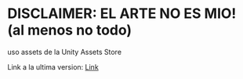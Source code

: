 # DISCLAIMER: EL ARTE NO ES MIO! (al menos no todo)

uso assets de la Unity Assets Store

Link a la ultima version: [Link](https://nicoreale.github.io/Builds/LD50/Alpha%20v3/)
